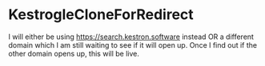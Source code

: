 # KestrogleCloneForRedirect
I will either be using https://search.kestron.software instead OR a different domain which I am still waiting to see if it will open up. Once I find out if the other domain opens up, this will be live.

